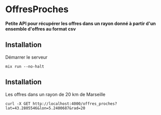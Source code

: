 # OffresProches

**Petite API pour récupérer les offres dans un rayon donné à partir d'un ensemble d'offres au format csv**

## Installation

Démarrer le serveur
```
mix run --no-halt
```

## Installation

Les offres dans un rayon de 20 km de Marseille
```
curl -X GET http://localhost:4000/offres_proches?lat=43.2805546&lon=5.2400687&rad=20
```
